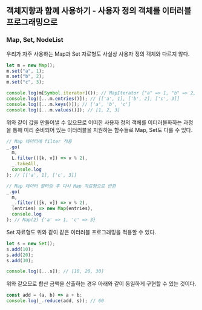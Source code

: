 ﻿## 객체지향과 함꼐 사용하기 - 사용자 정의 객체를 이터러블 프로그래밍으로

### Map, Set, NodeList

우리가 자주 사용하는 Map과 Set 자료형도 사실상 사용자 정의 객체와 다르지 않다.

```jsx
let m = new Map();
m.set("a", 1);
m.set("b", 2);
m.set("c", 3);

console.log(m[Symbol.iterator]()); // MapIterator {"a" => 1, "b" => 2, "c" => 3}
console.log([...m.entries()]); // [['a', 1], ['b', 2], ['c', 3]]
console.log([...m.keys()]); // ['a', 'b', 'c']
console.log([...m.values()]); // [1, 2, 3]
```

위와 같이 값을 만들어낼 수 있으므로 어떠한 사용자 정의 객체를 이터러블화하는 과정을 통해
미리 준비되어 있는 이터러블을 지원하는 함수들로 Map, Set도 다룰 수 있다.

```jsx
// Map 데이터에 filter 적용
_.go(
  m,
  L.filter(([k, v]) => v % 2),
  _.takeAll,
  console.log
); // [['a', 1], ['c', 3]]

// Map 데이터 필터링 후 다시 Map 자료형으로 반환
_.go(
  m,
  _.filter(([k, v]) => v % 2),
  (entries) => new Map(entries),
  console.log
); // Map(2) {'a' => 1, 'c' => 3}
```

Set 자료형도 위와 같이 같은 이터러블 프로그래밍을 적용할 수 있다.

```jsx
let s = new Set();
s.add(10);
s.add(20);
s.add(30);

console.log([...s]); // [10, 20, 30]
```

위와 같으므로 합산 금액을 산출하는 경우 아래와 같이 동일하게 구현할 수 있는 것이다.

```jsx
const add = (a, b) => a + b;
console.log(_.reduce(add, s)); // 60
```
